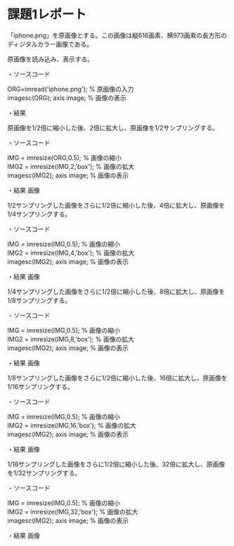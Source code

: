 # 課題1レポート

「iphone.png」を原画像とする。この画像は縦616画素、横973画素の長方形のディジタルカラー画像である。

原画像を読み込み、表示する。

・ソースコード

ORG=imread('iphone.png'); % 原画像の入力  
imagesc(ORG); axis image; % 画像の表示

・結果



原画像を1/2倍に縮小した後、2倍に拡大し、原画像を1/2サンプリングする。

・ソースコード

IMG = imresize(ORG,0.5); % 画像の縮小  
IMG2 = imresize(IMG,2,'box'); % 画像の拡大  
imagesc(IMG2); axis image; % 画像の表示

・結果
画像

1/2サンプリングした画像をさらに1/2倍に縮小した後、4倍に拡大し、原画像を1/4サンプリングする。

・ソースコード

IMG = imresize(IMG,0.5); % 画像の縮小  
IMG2 = imresize(IMG,4,'box'); % 画像の拡大  
imagesc(IMG2); axis image; % 画像の表示

・結果
画像

1/4サンプリングした画像をさらに1/2倍に縮小した後、8倍に拡大し、原画像を1/8サンプリングする。

・ソースコード

IMG = imresize(IMG,0.5); % 画像の縮小  
IMG2 = imresize(IMG,8,'box'); % 画像の拡大  
imagesc(IMG2); axis image; % 画像の表示

・結果
画像

1/8サンプリングした画像をさらに1/2倍に縮小した後、16倍に拡大し、原画像を1/16サンプリングする。

・ソースコード

IMG = imresize(IMG,0.5); % 画像の縮小  
IMG2 = imresize(IMG,16,'box'); % 画像の拡大  
imagesc(IMG2); axis image; % 画像の表示

・結果
画像

1/16サンプリングした画像をさらに1/2倍に縮小した後、32倍に拡大し、原画像を1/32サンプリングする。

・ソースコード

IMG = imresize(IMG,0.5); % 画像の縮小  
IMG2 = imresize(IMG,32,'box'); % 画像の拡大  
imagesc(IMG2); axis image; % 画像の表示

・結果
画像
